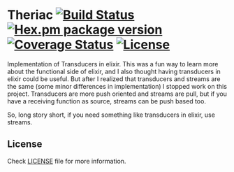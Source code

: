 Theriac [![Build Status](https://travis-ci.org/timdeputter/theriac.svg?branch=master)](https://travis-ci.org/timdeputter/theriac) [![Hex.pm package version](https://img.shields.io/hexpm/v/theriac.svg?style=flat)](https://hex.pm/packages/theriac) [![Coverage Status](https://coveralls.io/repos/timdeputter/theriac/badge.svg?branch=master)](https://coveralls.io/r/timdeputter/theriac?branch=master) [![License](http://img.shields.io/hexpm/l/theriac.svg?style=flat)](https://github.com/timdeputter/theriac/blob/master/LICENSE.md)
==========


Implementation of Transducers in elixir. This was a fun way to learn more about the functional side of elixir, and I also thought having transducers in elixir could be useful.
But after I realized that transducers and streams are the same (some minor differences in implementation) I stopped work on this project.
Transducers are more push oriented and streams are pull, but if you have a receiving function as source,
streams can be push based too.

So, long story short, if you need something like transducers in elixir, use streams.


## License

Check [LICENSE](LICENSE) file for more information.
